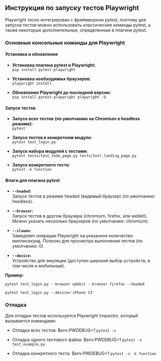 
## Инструкция по запуску тестов Playwright

Playwright тесно интегрирован с фреймворком pytest, поэтому для запуска тестов можно использовать классические команды pytest, а также некоторые дополнительные, определенные в плагине pytest.

### Основные консольные команды для Playwright

#### Установка и обновление

- **Установка плагина pytest и Playwright:**  
  `pip install pytest-playwright`
  
- **Установка необходимых браузеров:**  
  `playwright install`
  
- **Обновление Playwright до последней версии:**  
  `pip install pytest-playwright playwright -U`

#### Запуск тестов

- **Запуск всех тестов (по умолчанию на Chromium в headless режиме):**  
  `pytest`
  
- **Запуск тестов в конкретном модуле:**  
  `pytest test_login.py`
  
- **Запуск набора модулей с тестами:**  
  `pytest tests/test_todo_page.py tests/test_landing_page.py`
  
- **Запуск конкретного теста:**  
  `pytest -k function`

#### Флаги для плагина pytest

- **`--headed`:**  
  Запуск тестов в режиме headed (видимый браузер) (по умолчанию: headless).
  
- **`--browser`:**  
  Запуск тестов в другом браузере (chromium, firefox, или webkit). Можно указать несколько браузеров (по умолчанию: chromium).
  
- **`--slowmo`:**  
  Замедляет операции Playwright на указанное количество миллисекунд. Полезно для просмотра выполнения тестов (по умолчанию: 0).
  
- **`--device`:**  
  Устройство для эмуляции (доступен широкий выбор устройств, в том числе и мобильные).

**Пример:**

` pytest test_login.py --browser webkit --browser firefox --headed `

` pytest test_login.py --device='iPhone 13' `



### Отладка

Для отладки тестов используется Playwright Inspector, который вызывается командами:  

* Отладка всех тестов: $env:PWDEBUG=1
` pytest -s `

* Отладка одного тестового файла: $env:PWDEBUG=1
` pytest -s test_example.py `

* Отладка конкретного теста: $env:PWDEBUG=1
` pytest -s -k function `
